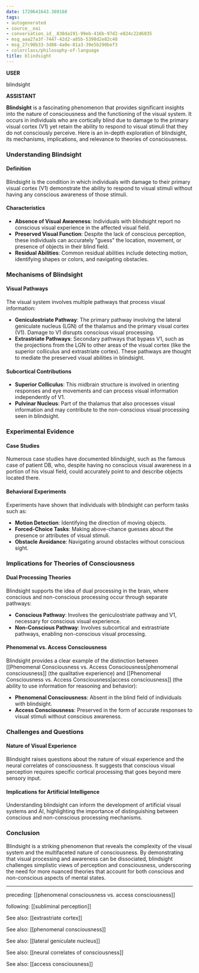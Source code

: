 ```yaml
---
date: 1720641643.369168
tags:
- autogenerated
- source__oai
- conversation_id__838da191-99eb-416b-97d2-e024c22d6035
- msg_aaa27a3f-7447-42d2-a85b-5398d2e82c40
- msg_27c90b33-3d88-4a0e-81a3-39e5b290bef3
- colorclass/philosophy-of-language
title: blindsight
---
```


**USER**

blindsight


**ASSISTANT**

**Blindsight** is a fascinating phenomenon that provides significant insights into the nature of consciousness and the functioning of the visual system. It occurs in individuals who are cortically blind due to damage to the primary visual cortex (V1) yet retain the ability to respond to visual stimuli that they do not consciously perceive. Here is an in-depth exploration of blindsight, its mechanisms, implications, and relevance to theories of consciousness.

### Understanding Blindsight

#### Definition

Blindsight is the condition in which individuals with damage to their primary visual cortex (V1) demonstrate the ability to respond to visual stimuli without having any conscious awareness of those stimuli.

#### Characteristics

- **Absence of Visual Awareness**: Individuals with blindsight report no conscious visual experience in the affected visual field.
- **Preserved Visual Function**: Despite the lack of conscious perception, these individuals can accurately "guess" the location, movement, or presence of objects in their blind field.
- **Residual Abilities**: Common residual abilities include detecting motion, identifying shapes or colors, and navigating obstacles.

### Mechanisms of Blindsight

#### Visual Pathways

The visual system involves multiple pathways that process visual information:

- **Geniculostriate Pathway**: The primary pathway involving the lateral geniculate nucleus (LGN) of the thalamus and the primary visual cortex (V1). Damage to V1 disrupts conscious visual processing.
- **Extrastriate Pathways**: Secondary pathways that bypass V1, such as the projections from the LGN to other areas of the visual cortex (like the superior colliculus and extrastriate cortex). These pathways are thought to mediate the preserved visual abilities in blindsight.

#### Subcortical Contributions

- **Superior Colliculus**: This midbrain structure is involved in orienting responses and eye movements and can process visual information independently of V1.
- **Pulvinar Nucleus**: Part of the thalamus that also processes visual information and may contribute to the non-conscious visual processing seen in blindsight.

### Experimental Evidence

#### Case Studies

Numerous case studies have documented blindsight, such as the famous case of patient DB, who, despite having no conscious visual awareness in a portion of his visual field, could accurately point to and describe objects located there.

#### Behavioral Experiments

Experiments have shown that individuals with blindsight can perform tasks such as:
- **Motion Detection**: Identifying the direction of moving objects.
- **Forced-Choice Tasks**: Making above-chance guesses about the presence or attributes of visual stimuli.
- **Obstacle Avoidance**: Navigating around obstacles without conscious sight.

### Implications for Theories of Consciousness

#### Dual Processing Theories

Blindsight supports the idea of dual processing in the brain, where conscious and non-conscious processing occur through separate pathways:

- **Conscious Pathway**: Involves the geniculostriate pathway and V1, necessary for conscious visual experience.
- **Non-Conscious Pathway**: Involves subcortical and extrastriate pathways, enabling non-conscious visual processing.

#### Phenomenal vs. Access Consciousness

Blindsight provides a clear example of the distinction between [[Phenomenal Consciousness vs. Access Consciousness|phenomenal consciousness]] (the qualitative experience) and [[Phenomenal Consciousness vs. Access Consciousness|access consciousness]] (the ability to use information for reasoning and behavior):

- **Phenomenal Consciousness**: Absent in the blind field of individuals with blindsight.
- **Access Consciousness**: Preserved in the form of accurate responses to visual stimuli without conscious awareness.

### Challenges and Questions

#### Nature of Visual Experience

Blindsight raises questions about the nature of visual experience and the neural correlates of consciousness. It suggests that conscious visual perception requires specific cortical processing that goes beyond mere sensory input.

#### Implications for Artificial Intelligence

Understanding blindsight can inform the development of artificial visual systems and AI, highlighting the importance of distinguishing between conscious and non-conscious processing mechanisms.

### Conclusion

Blindsight is a striking phenomenon that reveals the complexity of the visual system and the multifaceted nature of consciousness. By demonstrating that visual processing and awareness can be dissociated, blindsight challenges simplistic views of perception and consciousness, underscoring the need for more nuanced theories that account for both conscious and non-conscious aspects of mental states.


---

preceding: [[phenomenal consciousness vs. access consciousness]]  


following: [[subliminal perception]]

See also: [[extrastriate cortex]]


See also: [[phenomenal consciousness]]


See also: [[lateral geniculate nucleus]]


See also: [[neural correlates of consciousness]]


See also: [[access consciousness]]